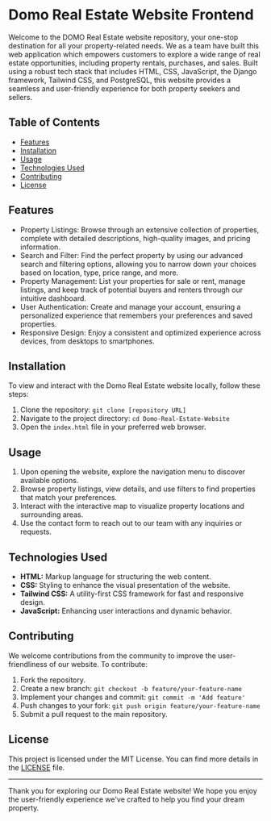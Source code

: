 # Domo Real Estate Website Frontend

Welcome to the DOMO Real Estate website repository, your one-stop destination for all your property-related needs. We as a team have built this web application which empowers customers to explore a wide range of real estate opportunities, including property rentals, purchases, and sales. Built using a robust tech stack that includes HTML, CSS, JavaScript, the Django framework, Tailwind CSS, and PostgreSQL, this website provides a seamless and user-friendly experience for both property seekers and sellers.

## Table of Contents
- [Features](#features)
- [Installation](#installation)
- [Usage](#usage)
- [Technologies Used](#technologies-used)
- [Contributing](#contributing)
- [License](#license)

## Features
- Property Listings: Browse through an extensive collection of properties, complete with detailed descriptions, high-quality images, and pricing information.
- Search and Filter: Find the perfect property by using our advanced search and filtering options, allowing you to narrow down your choices based on location, type, price range, and more.
- Property Management: List your properties for sale or rent, manage listings, and keep track of potential buyers and renters through our intuitive dashboard.
- User Authentication: Create and manage your account, ensuring a personalized experience that remembers your preferences and saved properties.
- Responsive Design: Enjoy a consistent and optimized experience across devices, from desktops to smartphones.

## Installation
To view and interact with the Domo Real Estate website locally, follow these steps:

1. Clone the repository: `git clone [repository URL]`
2. Navigate to the project directory: `cd Domo-Real-Estate-Website`
3. Open the `index.html` file in your preferred web browser.

## Usage
1. Upon opening the website, explore the navigation menu to discover available options.
2. Browse property listings, view details, and use filters to find properties that match your preferences.
3. Interact with the interactive map to visualize property locations and surrounding areas.
4. Use the contact form to reach out to our team with any inquiries or requests.

## Technologies Used
- **HTML:** Markup language for structuring the web content.
- **CSS:** Styling to enhance the visual presentation of the website.
- **Tailwind CSS:** A utility-first CSS framework for fast and responsive design.
- **JavaScript:** Enhancing user interactions and dynamic behavior.

## Contributing
We welcome contributions from the community to improve the user-friendliness of our website. To contribute:

1. Fork the repository.
2. Create a new branch: `git checkout -b feature/your-feature-name`
3. Implement your changes and commit: `git commit -m 'Add feature'`
4. Push changes to your fork: `git push origin feature/your-feature-name`
5. Submit a pull request to the main repository.

## License
This project is licensed under the MIT License. You can find more details in the [LICENSE](LICENSE) file.

---

Thank you for exploring our Domo Real Estate website! We hope you enjoy the user-friendly experience we've crafted to help you find your dream property.
